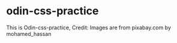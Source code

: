 # odin-css-practice

This is Odin-css-practice,
Credit:
Images are from pixabay.com
by mohamed_hassan
